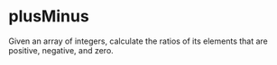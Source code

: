 # plusMinus
Given an array of integers, calculate the ratios of its elements that are positive, negative, and zero.
